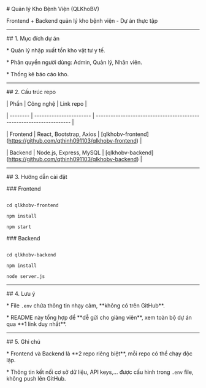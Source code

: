 \# Quản lý Kho Bệnh Viện (QLKhoBV)



Frontend + Backend quản lý kho bệnh viện - Dự án thực tập



---



\## 1. Mục đích dự án



\* Quản lý nhập xuất tồn kho vật tư y tế.

\* Phân quyền người dùng: Admin, Quản lý, Nhân viên.

\* Thống kê báo cáo kho.



---



\## 2. Cấu trúc repo



| Phần     | Công nghệ               | Link repo                                                            |

| -------- | ----------------------- | -------------------------------------------------------------------- |

| Frontend | React, Bootstrap, Axios | \[qlkhobv-frontend](https://github.com/qthinh091103/qlkhobv-frontend) |

| Backend  | Node.js, Express, MySQL | \[qlkhobv-backend](https://github.com/qthinh091103/qlkhobv-backend)   |



---



\## 3. Hướng dẫn cài đặt



\### Frontend



```

cd qlkhobv-frontend

npm install

npm start

```



\### Backend



```

cd qlkhobv-backend

npm install

node server.js

```



---



\## 4. Lưu ý



\* File `.env` chứa thông tin nhạy cảm, \*\*không có trên GitHub\*\*.

\* README này tổng hợp để \*\*dễ gửi cho giảng viên\*\*, xem toàn bộ dự án qua \*\*1 link duy nhất\*\*.



---



\## 5. Ghi chú



\* Frontend và Backend là \*\*2 repo riêng biệt\*\*, mỗi repo có thể chạy độc lập.

\* Thông tin kết nối cơ sở dữ liệu, API keys,... được cấu hình trong `.env` file, không push lên GitHub.



